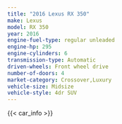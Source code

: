 ```yaml
---
title: "2016 Lexus RX 350"
make: Lexus
model: RX 350
year: 2016
engine-fuel-type: regular unleaded
engine-hp: 295
engine-cylinders: 6
transmission-type: Automatic
driven-wheels: Front wheel drive
number-of-doors: 4
market-category: Crossover,Luxury
vehicle-size: Midsize
vehicle-style: 4dr SUV
---
```


{{< car_info >}}
